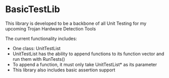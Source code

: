 # BasicTestLib

This library is developed to be a backbone of all Unit Testing for my upcoming Trojan Hardware Detection Tools

The current functionality includes:
* One class: UnitTestList
* UnitTestList has the ability to append functions to its function vector and run them with RunTests()
* To append a function, it must only take UnitTestList* as its parameter
* This library also includes basic assertion support

